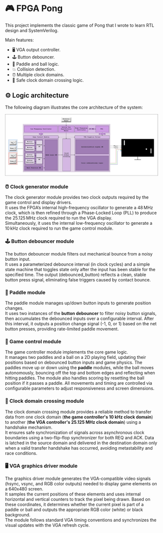# 🎮 FPGA Pong

This project implements the classic game of Pong that I wrote to learn RTL design and SystemVerilog.

Main features:
* 🖥️ VGA output controller.
* 🕹️ Button debouncer.
* 🏓 Paddle and ball logic.
* 💥 Collision detection.
* ⏰ Multiple clock domains.
* 🌉 Safe clock domain crossing logic.

## ⚙️ Logic architecture

The following diagram illustrates the core architecture of the system:

![Logic Architecture](./images/PongGame.jpg)

### ⏰ Clock generator module

The clock generator module provides two clock outputs required by the game control and display drivers.  
It uses the FPGA’s internal high-frequency oscillator to generate a 48 MHz clock, which is then refined through a Phase-Locked Loop (PLL) to produce the 25.125 MHz clock required to run the VGA display.  
Simultaneously, it uses the internal low-frequency oscillator to generate a 10 kHz clock required to run the game control module.

### 🕹️ Button debouncer module

The button debouncer module filters out mechanical bounce from a noisy button input.  
It uses a parameterized debounce interval (in clock cycles) and a simple state machine that toggles state only after the input has been stable for the specified time. The output (debounced_button) reflects a clean, stable button press signal, eliminating false triggers caused by contact bounce.

### 🏓 Paddle module

The paddle module manages up/down button inputs to generate position changes.  
It uses two instances of the **button debouncer** to filter noisy button signals, then accumulates the debounced inputs over a configurable interval. After this interval, it outputs a position change signal (-1, 0, or 1) based on the net button presses, providing rate-limited paddle movement.

### 🎲 Game control module

The game controller module implements the core game logic.  
It manages two paddles and a ball on a 2D playing field, updating their positions based on debounced button inputs and game physics. The paddles move up or down using the **paddle** modules, while the ball moves autonomously, bouncing off the top and bottom edges and reflecting when hitting paddles. The module also handles scoring by resetting the ball position if it passes a paddle. All movements and timing are controlled via configurable parameters to adjust responsiveness and screen dimensions.

### 🌉 Clock domain crossing module

The clock domain crossing module provides a reliable method to transfer data from one clock domain (**the game controller's 10 kHz clock domain**) to another (**the VGA controller's 25.125 MHz clock domain**) using a handshake mechanism.  
It ensures safe synchronization of signals across asynchronous clock boundaries using a two-flip-flop synchronizer for both REQ and ACK. Data is latched in the source domain and delivered in the destination domain only when a valid transfer handshake has occurred, avoiding metastability and race conditions.

### 🖥️ VGA graphics driver module

The graphics driver module generates the VGA-compatible video signals (hsync, vsync, and RGB color outputs) needed to display game elements on a 640x480 screen.  
It samples the current positions of these elements and uses internal horizontal and vertical counters to track the pixel being drawn. Based on these coordinates, it determines whether the current pixel is part of a paddle or ball and outputs the appropriate RGB color (white) or black background.  
The module follows standard VGA timing conventions and synchronizes the visual updates with the VGA refresh cycle.
